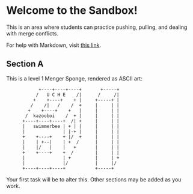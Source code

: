 # Welcome to the Sandbox!

This is an area where students can practice pushing, pulling, and dealing with
merge conflicts.

For help with Markdown, visit [this
link](https://guides.github.com/features/mastering-markdown/).

## Section A

This is a level 1 Menger Sponge, rendered as ASCII art:

```
            +----+----+----+       +-----+
           /   U C H E    /|      /     /|
          +    +----+    + |     +-----+ |
         /    /|   /    /  +     |     | |
        +    +----+    +   |     |     | |
       /  kazooboi    /  + |     |     | |
      +----+----+----+  /| +     |     | |
      |   swimmerbee | + | |     |     | |
      |              | |-+ |     |     | |
      +    +----+    + |/  +     |     | |
      |    | +--|    | +  /      |     | |
      |    |/   |    |   +       |     | |
      +    +----+    +  /        |     | |
      |              | +         |     | +
      |              |/          |     |/
      +----+----+----+           +-----+
```

Your first task will be to alter this.  Other sections may be added as you work.
